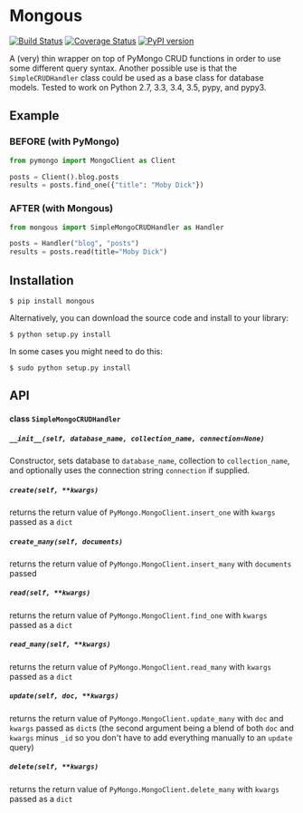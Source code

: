 # Mongous
[![Build Status](https://travis-ci.org/nonproftechie/mongous.svg?branch=master)](https://travis-ci.org/nonproftechie/mongous) [![Coverage Status](https://coveralls.io/repos/github/nonproftechie/mongous/badge.svg?branch=master)](https://coveralls.io/github/nonproftechie/mongous?branch=master) [![PyPI version](https://badge.fury.io/py/mongous.svg)](https://badge.fury.io/py/mongous)  

A (very) thin wrapper on top of PyMongo CRUD functions in order to use some different query syntax.  Another possible use is that the `SimpleCRUDHandler` class could be used as a base class for database models.  Tested to work on Python 2.7, 3.3, 3.4, 3.5, pypy, and pypy3.

## Example
### BEFORE (with PyMongo)
```python
from pymongo import MongoClient as Client

posts = Client().blog.posts
results = posts.find_one({"title": "Moby Dick"})
```

### AFTER (with Mongous)
```python
from mongous import SimpleMongoCRUDHandler as Handler

posts = Handler("blog", "posts")
results = posts.read(title="Moby Dick")
```

## Installation
```
$ pip install mongous
```
Alternatively, you can download the source code and install to your library:
```
$ python setup.py install
```
In some cases you might need to do this:
```
$ sudo python setup.py install
```

## API
#### class `SimpleMongoCRUDHandler`
##### `__init__(self, database_name, collection_name, connection=None)`
Constructor, sets database to `database_name`, collection to `collection_name`, and optionally uses the connection string `connection` if supplied.
##### `create(self, **kwargs)`
returns the return value of `PyMongo.MongoClient.insert_one` with `kwargs` passed as a `dict`
##### `create_many(self, documents)`
returns the return value of `PyMongo.MongoClient.insert_many` with `documents` passed
##### `read(self, **kwargs)`
returns the return value of `PyMongo.MongoClient.find_one` with `kwargs` passed as a `dict`
##### `read_many(self, **kwargs)`
returns the return value of `PyMongo.MongoClient.read_many` with `kwargs` passed as a `dict`
##### `update(self, doc, **kwargs)`
returns the return value of `PyMongo.MongoClient.update_many` with `doc` and `kwargs` passed as `dict`s (the second argument being a blend of both `doc` and `kwargs` minus `_id` so you don't have to add everything manually to an `update` query)
##### `delete(self, **kwargs)`
returns the return value of `PyMongo.MongoClient.delete_many` with `kwargs` passed as a `dict`
